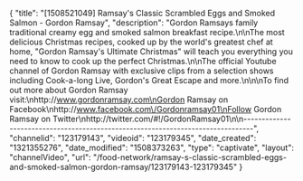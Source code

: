 {
    "title": "[1508521049] Ramsay's Classic Scrambled Eggs and Smoked Salmon - Gordon Ramsay",
    "description": "Gordon Ramsays family traditional creamy egg and smoked salmon breakfast recipe.\n\nThe most delicious Christmas recipes, cooked up by the world's greatest chef at home, \"Gordon Ramsay's Ultimate Christmas\" will teach you everything you need to know to cook up the perfect Christmas.\n\nThe official Youtube channel of Gordon Ramsay with exclusive clips from a selection shows including Cook-a-long Live, Gordon's Great Escape and more.\n\n\nTo find out more about Gordon Ramsay visit:\nhttp:\/\/www.gordonramsay.com\nGordon Ramsay on Facebook\nhttp:\/\/www.facebook.com\/Gordonramsay01\nFollow Gordon Ramsay on Twitter\nhttp:\/\/twitter.com\/#!\/GordonRamsay01\n\n--------------------------------------------------------------------------------",
    "channelid": "123179143",
    "videoid": "123179345",
    "date_created": "1321355276",
    "date_modified": "1508373263",
    "type": "captivate",
    "layout": "channelVideo",
    "url": "\/food-network\/ramsay-s-classic-scrambled-eggs-and-smoked-salmon-gordon-ramsay\/123179143-123179345"
}